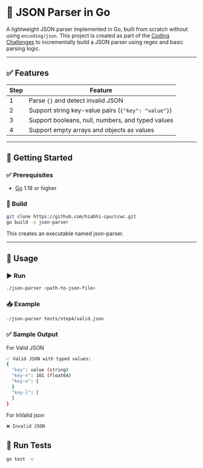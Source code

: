 # 🧩 JSON Parser in Go

A lightweight JSON parser implemented in Go, built from scratch without using `encoding/json`. This project is created as part of the [Coding Challenges](https://codingchallenges.fyi/challenges/challenge-json-parser/) to incrementally build a JSON parser using regex and basic parsing logic.

---
## ✅ Features

| Step | Feature |
|------|---------|
| 1 | Parse `{}` and detect invalid JSON |
| 2 | Support string key-value pairs (`{"key": "value"}`) |
| 3 | Support booleans, null, numbers, and typed values |
| 4 | Support empty arrays and objects as values |

---
## 🚀 Getting Started

### ✅ Prerequisites

- [Go](https://golang.org/dl/) 1.18 or higher

### 🔧 Build

```bash
git clone https://github.com/hiabhi-cpu/ccwc.git
go build -o json-parser
```

This creates an executable named json-parser.

---
## 🧪 Usage
### ▶️ Run

```bash
./json-parser <path-to-json-file>
```

### 📥 Example
```bash
./json-parser tests/step4/valid.json
```

### ✅ Sample Output
For Valid JSON
```bash
✅ Valid JSON with typed values:
{
  "key": value (string)
  "key-n": 101 (float64)
  "key-o": {
  }
  "key-l": [
  ]
}
```

For InValid json
```bash
❌ Invalid JSON
```

## 🧪 Run Tests

```bash
go test -v
```